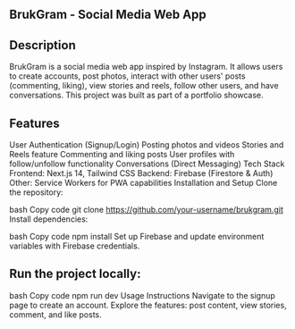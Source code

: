 ## BrukGram - Social Media Web App
## Description
BrukGram is a social media web app inspired by Instagram. It allows users to create accounts, post photos, interact with other users' posts (commenting, liking), view stories and reels, follow other users, and have conversations. This project was built as part of a portfolio showcase.

## Features
User Authentication (Signup/Login)
Posting photos and videos
Stories and Reels feature
Commenting and liking posts
User profiles with follow/unfollow functionality
Conversations (Direct Messaging)
Tech Stack
Frontend: Next.js 14, Tailwind CSS
Backend: Firebase (Firestore & Auth)
Other: Service Workers for PWA capabilities
Installation and Setup
Clone the repository:

bash
Copy code
git clone https://github.com/your-username/brukgram.git
Install dependencies:

bash
Copy code
npm install
Set up Firebase and update environment variables with Firebase credentials.

## Run the project locally:

bash
Copy code
npm run dev
Usage Instructions
Navigate to the signup page to create an account.
Explore the features: post content, view stories, comment, and like posts.
